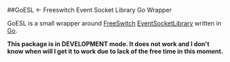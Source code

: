 ##GoESL <- Freeswitch Event Socket Library Go Wrapper

GoESL is a small wrapper around [FreeSwitch](https://freeswitch.org/) [EventSocketLibrary](https://wiki.freeswitch.org/wiki/Event_Socket_Library) written in [Go](http://golang.org).

**This package is in DEVELOPMENT mode. It does not work and I don't know when will I get it to work due to lack of the free time in this moment.** 



